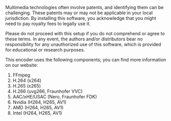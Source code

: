 Multimedia technologies often involve patents, and identifying them can be challenging. These patents may or may not be applicable in your local jurisdiction. By installing this software, you acknowledge that you might need to pay royalty fees to legally use it.

Please do not proceed with this setup if you do not comprehend or agree to these terms. In any event, the authors and/or distributors bear no responsibility for any unauthorized use of this software, which is provided for educational or research purposes.

This encoder uses the following components; you can find more information on our website:
1. FFmpeg
2. H.264 (x264)
3. H.265 (x265)
4. H.266 (uvg266, Fraunhofer VVC)
5. AAC/xHE/USAC (Nero, Fraunhofer FDK)
6. Nvidia (H264, H265, AV1)
7. AMD (H264, H265, AV1)
8. Intel (H264, H265, AV1)
